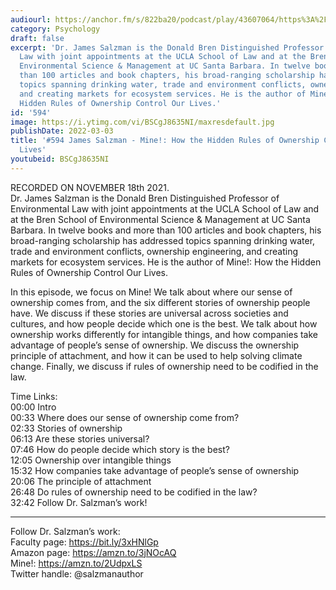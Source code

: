 ```yaml
---
audiourl: https://anchor.fm/s/822ba20/podcast/play/43607064/https%3A%2F%2Fd3ctxlq1ktw2nl.cloudfront.net%2Fstaging%2F2021-10-19%2F93b8965c-9558-86ac-4b88-321680b9545a.m4a
category: Psychology
draft: false
excerpt: 'Dr. James Salzman is the Donald Bren Distinguished Professor of Environmental
  Law with joint appointments at the UCLA School of Law and at the Bren School of
  Environmental Science & Management at UC Santa Barbara. In twelve books and more
  than 100 articles and book chapters, his broad-ranging scholarship has addressed
  topics spanning drinking water, trade and environment conflicts, ownership engineering,
  and creating markets for ecosystem services. He is the author of Mine!: How the
  Hidden Rules of Ownership Control Our Lives.'
id: '594'
image: https://i.ytimg.com/vi/BSCgJ8635NI/maxresdefault.jpg
publishDate: 2022-03-03
title: '#594 James Salzman - Mine!: How the Hidden Rules of Ownership Control Our
  Lives'
youtubeid: BSCgJ8635NI
---
```

<div class="timelinks">

RECORDED ON NOVEMBER 18th 2021.  
Dr. James Salzman is the Donald Bren Distinguished Professor of Environmental Law with joint appointments at the UCLA School of Law and at the Bren School of Environmental Science & Management at UC Santa Barbara. In twelve books and more than 100 articles and book chapters, his broad-ranging scholarship has addressed topics spanning drinking water, trade and environment conflicts, ownership engineering, and creating markets for ecosystem services. He is the author of Mine!: How the Hidden Rules of Ownership Control Our Lives.

In this episode, we focus on Mine! We talk about where our sense of ownership comes from, and the six different stories of ownership people have. We discuss if these stories are universal across societies and cultures, and how people decide which one is the best. We talk about how ownership works differently for intangible things, and how companies take advantage of people’s sense of ownership. We discuss the ownership principle of attachment, and how it can be used to help solving climate change. Finally, we discuss if rules of ownership need to be codified in the law.

Time Links:  
<time>00:00</time> Intro  
<time>00:33</time> Where does our sense of ownership come from?  
<time>02:33</time> Stories of ownership  
<time>06:13</time> Are these stories universal?  
<time>07:46</time> How do people decide which story is the best?  
<time>12:05</time> Ownership over intangible things  
<time>15:32</time> How companies take advantage of people’s sense of ownership  
<time>20:06</time> The principle of attachment  
<time>26:48</time> Do rules of ownership need to be codified in the law?  
<time>32:42</time> Follow Dr. Salzman’s work!

---

Follow Dr. Salzman’s work:  
Faculty page: https://bit.ly/3xHNlGp  
Amazon page: https://amzn.to/3jNOcAQ  
Mine!: https://amzn.to/2UdpxLS  
Twitter handle: @salzmanauthor
</div>


